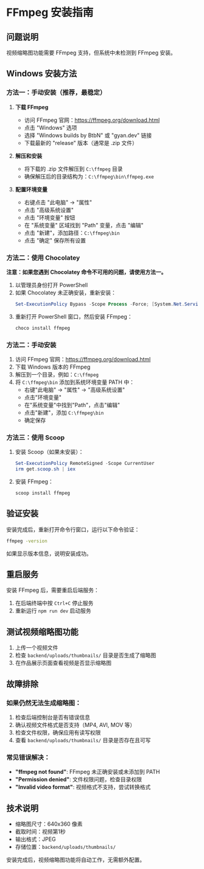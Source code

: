 # FFmpeg 安装指南

## 问题说明

视频缩略图功能需要 FFmpeg 支持，但系统中未检测到 FFmpeg 安装。

## Windows 安装方法

### 方法一：手动安装（推荐，最稳定）

1. **下载 FFmpeg**
   - 访问 FFmpeg 官网：https://ffmpeg.org/download.html
   - 点击 "Windows" 选项
   - 选择 "Windows builds by BtbN" 或 "gyan.dev" 链接
   - 下载最新的 "release" 版本（通常是 .zip 文件）

2. **解压和安装**
   - 将下载的 .zip 文件解压到 `C:\ffmpeg` 目录
   - 确保解压后的目录结构为：`C:\ffmpeg\bin\ffmpeg.exe`

3. **配置环境变量**
   - 右键点击 "此电脑" → "属性"
   - 点击 "高级系统设置"
   - 点击 "环境变量" 按钮
   - 在 "系统变量" 区域找到 "Path" 变量，点击 "编辑"
   - 点击 "新建"，添加路径：`C:\ffmpeg\bin`
   - 点击 "确定" 保存所有设置

### 方法二：使用 Chocolatey

**注意：如果您遇到 Chocolatey 命令不可用的问题，请使用方法一。**

1. 以管理员身份打开 PowerShell
2. 如果 Chocolatey 未正确安装，重新安装：
   ```powershell
   Set-ExecutionPolicy Bypass -Scope Process -Force; [System.Net.ServicePointManager]::SecurityProtocol = [System.Net.ServicePointManager]::SecurityProtocol -bor 3072; iex ((New-Object System.Net.WebClient).DownloadString('https://community.chocolatey.org/install.ps1'))
   ```
3. 重新打开 PowerShell 窗口，然后安装 FFmpeg：
   ```powershell
   choco install ffmpeg
   ```

### 方法二：手动安装

1. 访问 FFmpeg 官网：https://ffmpeg.org/download.html
2. 下载 Windows 版本的 FFmpeg
3. 解压到一个目录，例如：`C:\ffmpeg`
4. 将 `C:\ffmpeg\bin` 添加到系统环境变量 PATH 中：
   - 右键"此电脑" → "属性" → "高级系统设置"
   - 点击"环境变量"
   - 在"系统变量"中找到"Path"，点击"编辑"
   - 点击"新建"，添加 `C:\ffmpeg\bin`
   - 确定保存

### 方法三：使用 Scoop

1. 安装 Scoop（如果未安装）：
   ```powershell
   Set-ExecutionPolicy RemoteSigned -Scope CurrentUser
   irm get.scoop.sh | iex
   ```
2. 安装 FFmpeg：
   ```powershell
   scoop install ffmpeg
   ```

## 验证安装

安装完成后，重新打开命令行窗口，运行以下命令验证：

```bash
ffmpeg -version
```

如果显示版本信息，说明安装成功。

## 重启服务

安装 FFmpeg 后，需要重启后端服务：

1. 在后端终端中按 `Ctrl+C` 停止服务
2. 重新运行 `npm run dev` 启动服务

## 测试视频缩略图功能

1. 上传一个视频文件
2. 检查 `backend/uploads/thumbnails/` 目录是否生成了缩略图
3. 在作品展示页面查看视频是否显示缩略图

## 故障排除

### 如果仍然无法生成缩略图：

1. 检查后端控制台是否有错误信息
2. 确认视频文件格式是否支持（MP4, AVI, MOV 等）
3. 检查文件权限，确保应用有读写权限
4. 查看 `backend/uploads/thumbnails/` 目录是否存在且可写

### 常见错误解决：

- **"ffmpeg not found"**: FFmpeg 未正确安装或未添加到 PATH
- **"Permission denied"**: 文件权限问题，检查目录权限
- **"Invalid video format"**: 视频格式不支持，尝试转换格式

## 技术说明

- 缩略图尺寸：640x360 像素
- 截取时间：视频第1秒
- 输出格式：JPEG
- 存储位置：`backend/uploads/thumbnails/`

安装完成后，视频缩略图功能将自动工作，无需额外配置。
